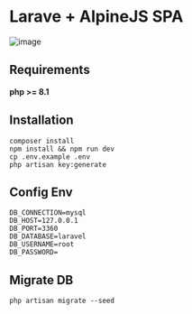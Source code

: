 # Larave + AlpineJS SPA
![image](https://user-images.githubusercontent.com/42564050/160682498-adc75ec0-58fb-46ff-8ee4-93781a41c913.png)

## Requirements
**php >= 8.1**

## Installation
```
composer install
npm install && npm run dev
cp .env.example .env
php artisan key:generate
```

## Config Env
```env
DB_CONNECTION=mysql
DB_HOST=127.0.0.1
DB_PORT=3360
DB_DATABASE=laravel
DB_USERNAME=root
DB_PASSWORD=
```

## Migrate DB
```
php artisan migrate --seed
```
